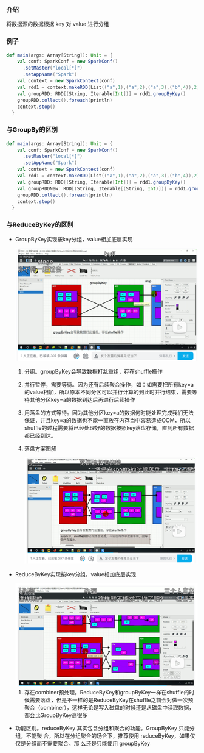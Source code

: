 ### 介绍

将数据源的数据根据 key 对 value 进行分组

### 例子

```scala
def main(args: Array[String]): Unit = {
    val conf: SparkConf = new SparkConf()
      .setMaster("local[*]")
      .setAppName("Spark")
    val context = new SparkContext(conf)
    val rdd1 = context.makeRDD(List(("a",1),("a",2),("a",3),("b",4)),2)
    val groupRDD: RDD[(String, Iterable[Int])] = rdd1.groupByKey()
    groupRDD.collect().foreach(println)
    context.stop()
  }
```

### 与GroupBy的区别

```scala
def main(args: Array[String]): Unit = {
    val conf: SparkConf = new SparkConf()
      .setMaster("local[*]")
      .setAppName("Spark")
    val context = new SparkContext(conf)
    val rdd1 = context.makeRDD(List(("a",1),("a",2),("a",3),("b",4)),2)
    val groupRDD: RDD[(String, Iterable[Int])] = rdd1.groupByKey()
    val groupRDDNew: RDD[(String, Iterable[(String, Int)])] = rdd1.groupBy(_._1) //返回RDD泛型不同
    groupRDD.collect().foreach(println)
    context.stop()
  }
```

### 与ReduceByKey的区别

* GroupByKey实现按key分组，value相加底层实现

  <img src="031算子之GroupByKey.assets/image-20230412221702120.png" alt="image-20230412221702120" style="zoom:50%;" />

  1. 分组。groupByKey会导致数据打乱重组，存在shuffle操作

  2. 并行暂停，需要等待。因为还有后续聚合操作，如：如需要把所有key=a的value相加，所以原本不同分区可以并行计算的到此时并行结束，需要等待其他分区key=a的数据到达后再进行后续操作

  3. 用落盘的方式等待。因为其他分区key=a的数据何时能处理完成我们无法保证，并且key=a的数据也不能一直放在内存当中容易造成OOM，所以shuffle的过程需要将已经处理好的数据按照key落盘存储，直到所有数据都已经到达。

  4. 落盘方案图解

     <img src="031算子之GroupByKey.assets/image-20230412223116859.png" alt="image-20230412223116859" style="zoom:50%;" />

* ReduceByKey实现按key分组，value相加底层实现

  <img src="031算子之GroupByKey.assets/image-20230412223535792.png" alt="image-20230412223535792" style="zoom:50%;" />

  1. 存在combiner预处理。ReduceByKey和groupByKey一样在shuffle的时候需要落盘，但是不一样的是ReduceByKey在shuffle之前会对做一次预聚合（combiner），这样无论是写入磁盘的时候还是从磁盘中读取数据，都会比GroupByKey高很多

* 功能区别。reduceByKey 其实包含分组和聚合的功能。GroupByKey 只能分组，不能聚 合，所以在分组聚合的场合下，推荐使用 reduceByKey，如果仅仅是分组而不需要聚合。那 么还是只能使用 groupByKey
